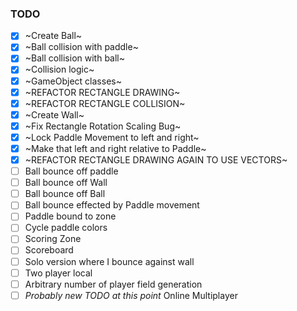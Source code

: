 ### TODO

- [x] ~Create Ball~
- [x] ~Ball collision with paddle~
- [x] ~Ball collision with ball~
- [x] ~Collision logic~
- [x] ~GameObject classes~
- [x] ~REFACTOR RECTANGLE DRAWING~
- [x] ~REFACTOR RECTANGLE COLLISION~
- [x] ~Create Wall~
- [x] ~Fix Rectangle Rotation Scaling Bug~
- [x] ~Lock Paddle Movement to left and right~
- [x] ~Make that left and right relative to Paddle~
- [x] ~REFACTOR RECTANGLE DRAWING AGAIN TO USE VECTORS~
- [ ] Ball bounce off paddle
- [ ] Ball bounce off Wall
- [ ] Ball bounce off Ball
- [ ] Ball bounce effected by Paddle movement
- [ ] Paddle bound to zone
- [ ] Cycle paddle colors
- [ ] Scoring Zone
- [ ] Scoreboard
- [ ] Solo version where I bounce against wall
- [ ] Two player local
- [ ] Arbitrary number of player field generation
- [ ] _Probably new TODO at this point_ Online Multiplayer
